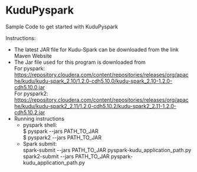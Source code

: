# KuduPyspark
Sample Code to get started with KuduPyspark

Instructions:
- The latest JAR file for Kudu-Spark can be downloaded from the link Maven Website
- The Jar file used for this program is downloaded from 
<br/>For pyspark:
https://repository.cloudera.com/content/repositories/releases/org/apache/kudu/kudu-spark_2.10/1.2.0-cdh5.10.0/kudu-spark_2.10-1.2.0-cdh5.10.0.jar
<br/>For pyspark2:
https://repository.cloudera.com/content/repositories/releases/org/apache/kudu/kudu-spark2_2.11/1.2.0-cdh5.10.2/kudu-spark2_2.11-1.2.0-cdh5.10.2.jar
- Running instructions
  - pyspark shell:<br/>
    $ pyspark --jars PATH_TO_JAR<br/>
    $ pyspark2 --jars PATH_TO_JAR<br/>
  - Spark submit:<br/>
    spark-submit --jars PATH_TO_JAR pyspark-kudu_application_path.py<br/>
    spark2-submit --jars PATH_TO_JAR pyspark-kudu_application_path.py
